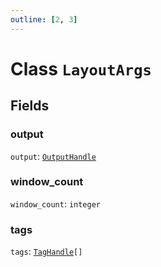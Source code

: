 ```yaml
---
outline: [2, 3]
---
```


# Class `LayoutArgs`




## Fields

### output

`output`: <code><a href="/lua-reference/classes/OutputHandle">OutputHandle</a></code>



### window_count

`window_count`: <code>integer</code>



### tags

`tags`: <code><a href="/lua-reference/classes/TagHandle">TagHandle</a>[]</code>




